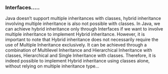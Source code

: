 ### Interfaces.....
 Java doesn’t support multiple inheritances with classes, hybrid inheritance involving multiple inheritance is also not possible with classes. In Java, we can achieve hybrid inheritance only through Interfaces if we want to involve multiple inheritance to implement Hybrid inheritance.
However, it is important to note that Hybrid inheritance does not necessarily require the use of Multiple Inheritance exclusively. It can be achieved through a combination of Multilevel Inheritance and Hierarchical Inheritance with classes, Hierarchical and Single Inheritance with classes. Therefore, it is indeed possible to implement Hybrid inheritance using classes alone, without relying on multiple inheritance type...